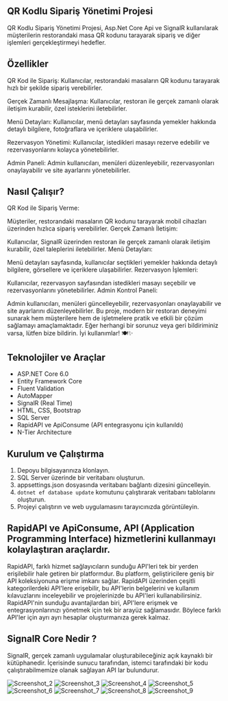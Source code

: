 ## QR Kodlu Sipariş Yönetimi Projesi
QR Kodlu Sipariş Yönetimi Projesi, Asp.Net Core Api ve SignalR kullanılarak müşterilerin restorandaki masa QR kodunu tarayarak sipariş ve diğer işlemleri gerçekleştirmeyi hedefler.

## Özellikler
QR Kod ile Sipariş: Kullanıcılar, restorandaki masaların QR kodunu tarayarak hızlı bir şekilde sipariş verebilirler.

Gerçek Zamanlı Mesajlaşma: Kullanıcılar, restoran ile gerçek zamanlı olarak iletişim kurabilir, özel isteklerini iletebilirler.

Menü Detayları: Kullanıcılar, menü detayları sayfasında yemekler hakkında detaylı bilgilere, fotoğraflara ve içeriklere ulaşabilirler.

Rezervasyon Yönetimi: Kullanıcılar, istedikleri masayı rezerve edebilir ve rezervasyonlarını kolayca yönetebilirler.

Admin Paneli: Admin kullanıcıları, menüleri düzenleyebilir, rezervasyonları onaylayabilir ve site ayarlarını yönetebilirler.

## Nasıl Çalışır?
QR Kod ile Sipariş Verme:

Müşteriler, restorandaki masaların QR kodunu tarayarak mobil cihazları üzerinden hızlıca sipariş verebilirler.
Gerçek Zamanlı İletişim:

Kullanıcılar, SignalR üzerinden restoran ile gerçek zamanlı olarak iletişim kurabilir, özel taleplerini iletebilirler.
Menü Detayları:

Menü detayları sayfasında, kullanıcılar seçtikleri yemekler hakkında detaylı bilgilere, görsellere ve içeriklere ulaşabilirler.
Rezervasyon İşlemleri:

Kullanıcılar, rezervasyon sayfasından istedikleri masayı seçebilir ve rezervasyonlarını yönetebilirler.
Admin Kontrol Paneli:

Admin kullanıcıları, menüleri güncelleyebilir, rezervasyonları onaylayabilir ve site ayarlarını düzenleyebilirler.
Bu proje, modern bir restoran deneyimi sunarak hem müşterilere hem de işletmelere pratik ve etkili bir çözüm sağlamayı amaçlamaktadır. Eğer herhangi bir sorunuz veya geri bildiriminiz varsa, lütfen bize bildirin. İyi kullanımlar! 🍽️✨

## Teknolojiler ve Araçlar

- ASP.NET Core 6.0
- Entity Framework Core
- Fluent Validation
- AutoMapper
- SignalR (Real Time)
- HTML, CSS, Bootstrap
- SQL Server
- RapidAPI ve ApiConsume (API entegrasyonu için kullanıldı)
- N-Tier Architecture

## Kurulum ve Çalıştırma

1. Depoyu bilgisayarınıza klonlayın.
2. SQL Server üzerinde bir veritabanı oluşturun.
3. appsettings.json dosyasında veritabanı bağlantı dizesini güncelleyin.
4. `dotnet ef database update` komutunu çalıştırarak veritabanı tablolarını oluşturun.
5. Projeyi çalıştırın ve web uygulamasını tarayıcınızda görüntüleyin.

## RapidAPI ve ApiConsume, API (Application Programming Interface) hizmetlerini kullanmayı kolaylaştıran araçlardır.

RapidAPI, farklı hizmet sağlayıcıların sunduğu API'leri tek bir yerden erişilebilir hale getiren bir platformdur. Bu platform, geliştiricilere geniş bir API koleksiyonuna erişme imkanı sağlar. RapidAPI üzerinden çeşitli kategorilerdeki API'lere erişebilir, bu API'lerin belgelerini ve kullanım kılavuzlarını inceleyebilir ve projelerinizde bu API'leri kullanabilirsiniz. RapidAPI'nin sunduğu avantajlardan biri, API'lere erişmek ve entegrasyonlarınızı yönetmek için tek bir arayüz sağlamasıdır. Böylece farklı API'ler için ayrı ayrı hesaplar oluşturmanıza gerek kalmaz.

## SignalR Core Nedir ?
SignalR, gerçek zamanlı uygulamalar oluşturabileceğiniz açık kaynaklı bir kütüphanedir. İçerisinde sunucu tarafından, istemci tarafındaki bir kodu çalıştırabilmemize olanak sağlayan API lar bulundurur.





![Screenshot_2](https://github.com/EnesFevzi/SignalRProject/assets/118919666/098b00ec-d894-422b-9088-0ac7fa83a5cf)
![Screenshot_3](https://github.com/EnesFevzi/SignalRProject/assets/118919666/13ae63d9-1939-4d7c-9b53-ee2333342e07)
![Screenshot_4](https://github.com/EnesFevzi/SignalRProject/assets/118919666/4cf5d575-0c2e-4e98-839d-4b264b99138a)
![Screenshot_5](https://github.com/EnesFevzi/SignalRProject/assets/118919666/793f830e-f5fd-44a6-b341-73cbcf7ece5e)
![Screenshot_6](https://github.com/EnesFevzi/SignalRProject/assets/118919666/283935d6-c9b2-470d-aa06-2640d71f05ac)
![Screenshot_7](https://github.com/EnesFevzi/SignalRProject/assets/118919666/497c2e04-04f9-4ba7-af80-833df8a0e325)
![Screenshot_8](https://github.com/EnesFevzi/SignalRProject/assets/118919666/a0c0b2f3-1d8e-4222-b519-235c6be08958)
![Screenshot_9](https://github.com/EnesFevzi/SignalRProject/assets/118919666/bfd7bcc2-57af-4ecd-8e6f-9a23417e541b)
